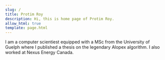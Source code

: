 ```yaml
---
slug: /
title: Protim Roy
description: Hi, this is home page of Protim Roy.
allow_html: true
template: page.html
---
```



I am a computer scientiest equipped with a MSc from the University of Guelph where I published a thesis on the legendary Alopex algorithm. I also worked at Nexus Energy Canada.